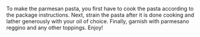 To make the parmesan pasta, you first have to cook the pasta according to the package instructions. Next, strain the pasta after it is done cooking and lather generously with your oil of choice. Finally, garnish with parmesano reggino and any other toppings. Enjoy! 